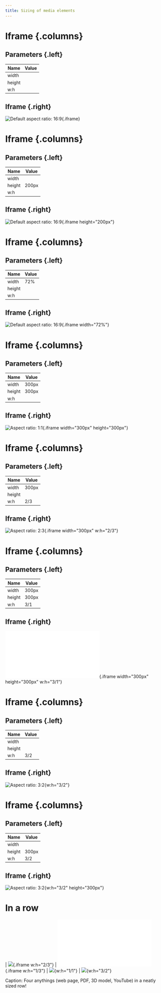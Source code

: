 ```yaml
---
title: Sizing of media elements
---
```


# Iframe {.columns}

## Parameters {.left}

| Name   | Value |
|--------|-------|
| width  |       |
| height |       |
| w:h    |       |

## Iframe {.right}

![Default aspect ratio: 16:9](https://tramberend.bht-berlin.de/){.iframe}

# Iframe {.columns}

## Parameters {.left}

| Name   | Value |
|--------|-------|
| width  |       |
| height | 200px |
| w:h    |       |

## Iframe {.right}

![Default aspect ratio: 16:9](https://tramberend.bht-berlin.de/){.iframe
height="200px"}

# Iframe {.columns}

## Parameters {.left}

| Name   | Value |
|--------|-------|
| width  | 72%   |
| height |       |
| w:h    |       |

## Iframe {.right}

![Default aspect ratio: 16:9](https://tramberend.bht-berlin.de/){.iframe
width="72%"}

# Iframe {.columns}

## Parameters {.left}

| Name   | Value |
|--------|-------|
| width  | 300px |
| height | 300px |
| w:h    |       |

## Iframe {.right}

![Aspect ratio: 1:1](https://tramberend.bht-berlin.de/){.iframe width="300px"
height="300px"}

# Iframe {.columns}

## Parameters {.left}

| Name   | Value |
|--------|-------|
| width  | 300px |
| height |       |
| w:h    | 2/3   |

## Iframe {.right}

![Aspect ratio: 2:3](https://tramberend.bht-berlin.de/){.iframe width="300px"
w:h="2/3"}

# Iframe {.columns}

## Parameters {.left}

| Name   | Value |
|--------|-------|
| width  | 300px |
| height | 300px |
| w:h    | 3/1   |

## Iframe {.right}

![Aspect ratio: 1:1](columns.pdf){.iframe width="300px" height="300px"
w:h="3/1"}

# Iframe {.columns}

## Parameters {.left}

| Name   | Value |
|--------|-------|
| width  |       |
| height |       |
| w:h    | 3/2   |

## Iframe {.right}

![Aspect ratio: 3:2](teapot.off){w:h="3/2"}

# Iframe {.columns}

## Parameters {.left}

| Name   | Value |
|--------|-------|
| width  |       |
| height | 300px |
| w:h    | 3/2   |

## Iframe {.right}

![Aspect ratio: 3:2](youtube:7XX6IEuLP3A){w:h="3/2" height="300px"}

# In a row

| ![](https://tramberend.bht-berlin.de/){.iframe w:h="2/3"}
| ![](columns.pdf){.iframe w:h="1/3"}
| ![](teapot.off){w:h="1/1"}
| ![](youtube:7XX6IEuLP3A){w:h="3/2"}

Caption: Four anythings (web page, PDF, 3D model, YouTube) in a neatly sized row!
